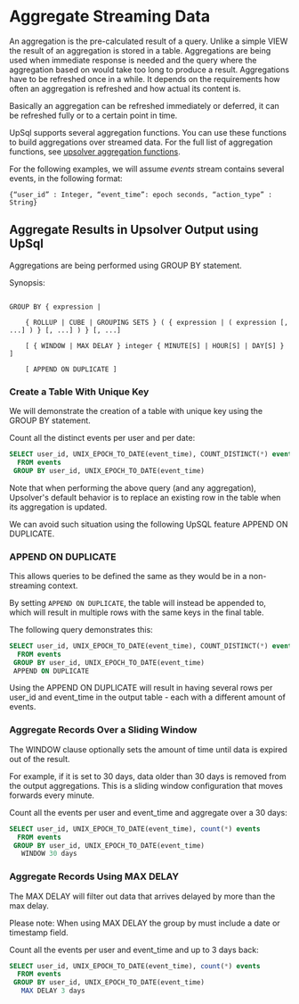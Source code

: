 # Aggregate Streaming Data

An aggregation is the pre-calculated result of a query. Unlike a simple VIEW the result of an aggregation is stored in a table. Aggregations are being used when immediate response is needed and the query where the aggregation based on would take too long to produce a result. Aggregations have to be refreshed once in a while. It depends on the requirements how often an aggregation is refreshed and how actual its content is. 

Basically an aggregation can be refreshed immediately or deferred, it can be refreshed fully or to a certain point in time. 

UpSql supports several aggregation functions. You can use these functions to build aggregations over streamed data. For the full list of aggregation functions, see [upsolver aggregation functions](https://docs.upsolver.com/Functions/aggregations.html).

For the following examples, we will assume _events_ stream contains several events, in the following format:

```
{“user_id” : Integer, “event_time”: epoch seconds, “action_type” : String}
```


## Aggregate Results in Upsolver Output using UpSql

Aggregations are being performed using GROUP BY statement.

Synopsis:

```

GROUP BY { expression | 

    { ROLLUP | CUBE | GROUPING SETS } ( { expression | ( expression [, ...] ) } [, ...] ) } [, ...]

    [ { WINDOW | MAX DELAY } integer { MINUTE[S] | HOUR[S] | DAY[S] } ]

    [ APPEND ON DUPLICATE ]

```


### **Create a Table With Unique Key**

We will demonstrate the creation of a table with unique key using the GROUP BY statement.

Count all the distinct events per user and per date:

```SQL
SELECT user_id, UNIX_EPOCH_TO_DATE(event_time), COUNT_DISTINCT(*) events
  FROM events
 GROUP BY user_id, UNIX_EPOCH_TO_DATE(event_time)
```

Note that when performing the above query (and any aggregation), Upsolver's default behavior is to replace an existing row in the table when its aggregation is updated.

We can avoid such situation using the following UpSQL feature APPEND ON DUPLICATE.


### **APPEND ON DUPLICATE**

This allows queries to be defined the same as they would be in a non-streaming context. 

By setting `APPEND ON DUPLICATE`, the table will instead be appended to, which will result in multiple rows with the same keys in the final table.

The following query demonstrates this:

```SQL
SELECT user_id, UNIX_EPOCH_TO_DATE(event_time), COUNT_DISTINCT(*) events
  FROM events
 GROUP BY user_id, UNIX_EPOCH_TO_DATE(event_time)
 APPEND ON DUPLICATE
```

Using the APPEND ON DUPLICATE will result in having several rows per user_id and event_time in the output table - each with a different amount of events.


### **Aggregate Records Over a Sliding Window**

The WINDOW clause optionally sets the amount of time until data is expired out of the result. 

For example, if it is set to 30 days, data older than 30 days is removed from the output aggregations. This is a sliding window configuration that moves forwards every minute.

Count all the events per user and event_time and aggregate over a 30 days:

```SQL
SELECT user_id, UNIX_EPOCH_TO_DATE(event_time), count(*) events
  FROM events
 GROUP BY user_id, UNIX_EPOCH_TO_DATE(event_time)
   WINDOW 30 days
```


### **Aggregate Records Using MAX DELAY**

The MAX DELAY will filter out data that arrives delayed by more than the max delay.

Please note: When using MAX DELAY the group by must include a date or timestamp field.

Count all the events per user and event_time and up to 3 days back:

```SQL
SELECT user_id, UNIX_EPOCH_TO_DATE(event_time), count(*) events
  FROM events
 GROUP BY user_id, UNIX_EPOCH_TO_DATE(event_time)
   MAX DELAY 3 days
```
